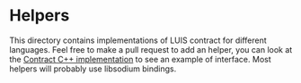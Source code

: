 
# Helpers

This directory contains implementations of LUIS contract for different languages. Feel free to make a pull request to add an helper, you can look at the [Contract C++ implementation](../src/Contract.hpp) to see an example of interface. Most helpers will probably use libsodium bindings.
